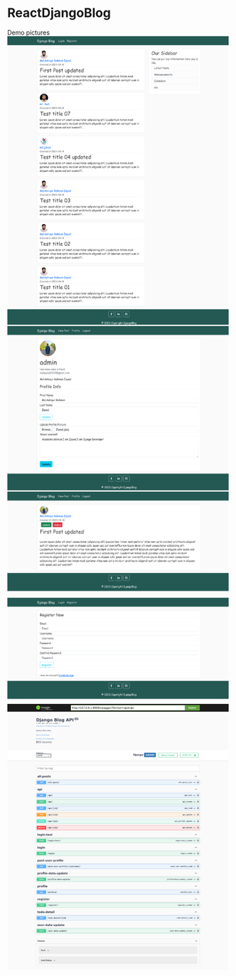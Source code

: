 # ReactDjangoBlog


Demo pictures
![](/screenshot/a.png)
![](/screenshot/b.png)
![](/screenshot/c.png)
![](/screenshot/d.png)
![](/screenshot/e.png)
